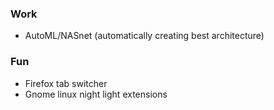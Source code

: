 ### Work
- AutoML/NASnet (automatically creating best architecture)  

### Fun
- Firefox tab switcher
- Gnome linux night light extensions
